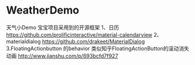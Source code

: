 # WeatherDemo
天气小Demo
宝宝项目采用到的开源框架
1、日历
https://github.com/prolificinteractive/material-calendarview
2、materialdialog
https://github.com/drakeet/MaterialDialog
3.FloatingActionbutton 的behavior 类似知乎FloatingActionButton的滚动消失动画
http://www.jianshu.com/p/693bcfd7f927

